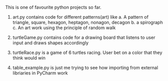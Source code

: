 This is one of favourite python projects so far.

1. art.py contains code for different patterns(art) like
       a. A pattern of triangle, square, hexagon, heptagon, nonagon, decagon
       b. a spirograph
       c. An art work using the principle of random walk
   
2. turtleGame.py contains code for a drawing board that listens to user input and draws shapes accordingly

3. turtleRace.py is a game of 6 turtles racing. User bet on a color that they think would win

4. table_example.py is just me trying to see how importing from external libriaries in PyCharm work
